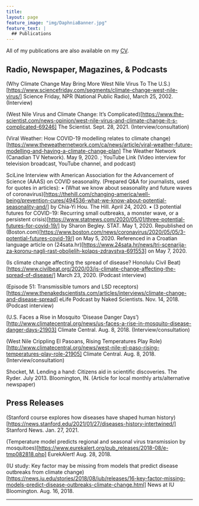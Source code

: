 ```yaml
---
title: 
layout: page
feature_image: "img/DaphniaBanner.jpg"
feature_text: |
  ## Publications
---
```


All of my publications are also available on my [CV](https://mshocket.github.io/MartaShocketCV2022.pdf).


## Radio, Newspaper, Magazines, & Podcasts

(Why Climate Change May Bring More West Nile Virus To The U.S.)[https://www.sciencefriday.com/segments/climate-change-west-nile-virus/] Science Friday, NPR (National Public Radio), March 25, 2002. (Interview)

(West Nile Virus and Climate Change: It’s Complicated)[https://www.the-scientist.com/news-opinion/west-nile-virus-and-climate-change-it-s-complicated-69246] The Scientist. Sept. 28, 2021. (Interview/consultation)

(Viral Weather: How COVID-19 modelling relates to climate change)[https://www.theweathernetwork.com/ca/news/article/viral-weather-future-modelling-and-having-a-climate-change-plan] The Weather Network (Canadian TV Network). May 9, 2020. ; YouTube Link (Video interview for television broadcast, YouTube channel, and podcast)

SciLine Interview with American Association for the Advancement of Science (AAAS) on COVID seasonality. (Prepared Q&A for journalists, used for quotes in articles):
•	(What we know about seasonality and future waves of coronavirus)[https://thehill.com/changing-america/well-being/prevention-cures/494536-what-we-know-about-potential-seasonality-and/] by Chia-Yi Hou. The Hill. April 24, 2020.
•	(3 potential futures for COVID-19: Recurring small outbreaks, a monster wave, or a persistent crisis)[https://www.statnews.com/2020/05/01/three-potential-futures-for-covid-19/] by Sharon Begley. STAT. May 1, 2020. Republished on (Boston.com)[https://www.boston.com/news/coronavirus/2020/05/05/3-potential-futures-covid-19/] on May 5, 2020. Referenced in a Croatian language article on (24sata.hr)[https://www.24sata.hr/news/tri-scenarija-za-koronu-nagli-rast-oboljelih-kolaps-zdravstva-691553] on May 7, 2020.

(Is climate change affecting the spread of disease? Honolulu Civil Beat)[https://www.civilbeat.org/2020/03/is-climate-change-affecting-the-spread-of-disease/] March 23, 2020. (Podcast interview)

(Episode 51: Transmissible tumors and LSD receptors)[https://www.thenakedscientists.com/articles/interviews/climate-change-and-disease-spread] eLife Podcast by Naked Scientists. Nov. 14, 2018. (Podcast interview)

(U.S. Faces a Rise in Mosquito ‘Disease Danger Days’)[http://www.climatecentral.org/news/us-faces-a-rise-in-mosquito-disease-danger-days-21903] Climate Central. Aug. 8, 2018.  (Interview/consultation)

(West Nile Crippling El Pasoans, Rising Temperatures Play Role)[http://www.climatecentral.org/news/west-nile-el-paso-rising-temperatures-play-role-21905] Climate Central. Aug. 8, 2018. (Interview/consultation)

Shocket, M. Lending a hand: Citizens aid in scientific discoveries. The Ryder. July 2013. Bloomington, IN. (Article for local monthly arts/alternative newspaper)

## Press Releases

(Stanford course explores how diseases have shaped human history)[https://news.stanford.edu/2021/01/27/diseases-history-intertwined/] Stanford News. Jan. 27, 2021.

(Temperature model predicts regional and seasonal virus transmission by mosquitoes)[https://www.eurekalert.org/pub_releases/2018-08/e-tmp082818.php] EurekAlert! Aug. 28, 2018.

(IU study: Key factor may be missing from models that predict disease outbreaks from climate change)[https://news.iu.edu/stories/2018/08/iub/releases/16-key-factor-missing-models-predict-disease-outbreaks-climate-change.html] News at IU Bloomington. Aug. 16, 2018.

---
